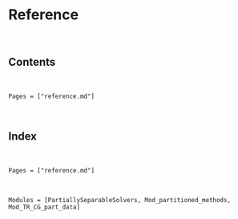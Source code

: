 # Reference
​
## Contents
​
```@contents
Pages = ["reference.md"]
```
​
## Index
​
```@index
Pages = ["reference.md"]
```
​
```@autodocs
Modules = [PartiallySeparableSolvers, Mod_partitioned_methods, Mod_TR_CG_part_data]
```